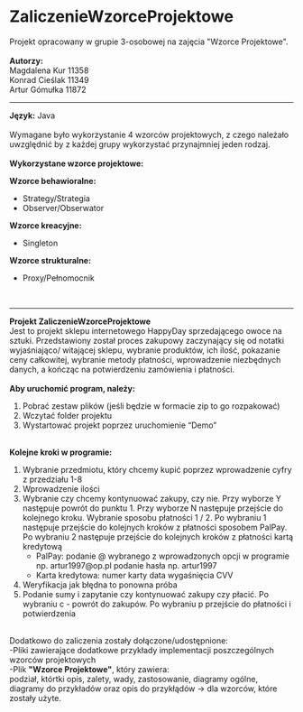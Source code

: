 # ZaliczenieWzorceProjektowe
Projekt opracowany w grupie 3-osobowej na zajęcia "Wzorce Projektowe".
<br/>
<br/>
<strong>Autorzy:</strong> 
<br/>
Magdalena Kur 11358 
<br/>
Konrad Cieślak 11349 
<br/>
Artur Gómułka 11872 
<hr/>

<strong>Język:</strong> Java
<br/>
<br/>
Wymagane było wykorzystanie 4 wzorców projektowych, z czego należało uwzględnić by z każdej grupy wykorzystać przynajmniej jeden rodzaj. 
<br/>
<br/>
<strong>Wykorzystane wzorce projektowe:</strong>

<strong>Wzorce behawioralne:</strong>
<ul>
<li>
Strategy/Strategia
</li>
<li>
Observer/Obserwator
</li>
</ul>
<strong>Wzorce kreacyjne:</strong>
<ul>
<li>
Singleton
</li>
</ul>
<strong>Wzorce strukturalne:</strong>
<ul>
<li>
Proxy/Pełnomocnik
</li>
</ul>
<br/>
<hr/>
<strong>Projekt ZaliczenieWzorceProjektowe</strong>
<br/>
Jest to projekt sklepu internetowego HappyDay sprzedającego owoce na sztuki. Przedstawiony został proces zakupowy zaczynający się od notatki wyjaśniająco/ witającej sklepu, wybranie produktów, ich ilość, pokazanie ceny całkowitej, wybranie metody płatności, wprowadzenie niezbędnych danych, a kończąc na potwierdzeniu zamówienia i płatności. 
<br/><br/>
<strong>Aby uruchomić program, należy:</strong><br>
<ol>
  <li>
Pobrać zestaw plików (jeśli będzie w formacie zip to go rozpakować)
   </li>
   <li>
Wczytać folder projektu
   </li>
   <li>
Wystartować projekt poprzez uruchomienie “Demo”
    </li>
    </ol>
<br/>
<strong>Kolejne kroki w programie:</strong><br/>
<ol>
  <li>
Wybranie przedmiotu, który chcemy kupić poprzez wprowadzenie cyfry z przedziału 1-8
      </li>
  <li>
Wprowadzenie ilości 
    </li>
  <li>
Wybranie czy chcemy kontynuować zakupy, czy nie. Przy wyborze Y następuje powrót do punktu 1. Przy wyborze N następuje przejście do kolejnego kroku.
Wybranie sposobu płatności 1 / 2. Po wybraniu 1 następuje przejście do kolejnych kroków z płatności sposobem PalPay. Po wybraniu 2 następuje przejście do kolejnych kroków z płatności kartą kredytową 
   <ul>
  <li>
PalPay:
podanie @ wybranego z wprowadzonych opcji w programie np. artur1997@op.pl
podanie hasła np. artur1997
      </li>
  <li>
	Karta kredytowa:
numer karty
data wygaśnięcia
CVV
</li>
     </ul>
     </li>
  <li>
Weryfikacja jak błędna to ponowna próba
    </li>
  <li>
Podanie sumy i zapytanie czy kontynuować zakupy czy płacić. Po wybraniu c - powrót do zakupów. Po wybraniu p przejście do płatności i potwierdzenia
</li>
  </ol>
<br/>
Dodatkowo do zaliczenia zostały dołączone/udostępnione:
<br/>
-Pliki zawierające dodatkowe przykłady implementacji poszczególnych wzorców projektowych
<br/>
-Plik <strong>"Wzorce Projektowe"</strong>, który zawiera:<br/>podział, którtki opis, zalety, wady, zastosowanie, diagramy ogólne, diagramy do przykładów oraz opis do przykłądów -> dla wzorców, które zostały użyte.
